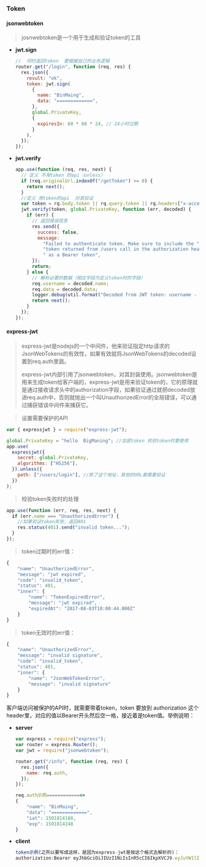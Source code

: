 ### Token

#### jsonwebtoken

> josnwebtoken是一个用于生成和验证token的工具

- **jwt.sign**

  ```js
  //  何时返回token  要根据自己的业务逻辑
  router.get("/login", function (req, res) {
    res.json({
      result: "ok",
      token: jwt.sign(
        {
          name: "BinMaing",
          data: "=============",
        },
        global.PrivateKey,
        {
          expiresIn: 60 * 60 * 24, // 24小时过期
        }
      ),
    });
  });
  ```

- **jwt.verify**

  ```js
  app.use(function (req, res, next) {
    // 定义 不用token 的api（unless）
    if (req.originalUrl.indexOf("/getToken") >= 0) {
      return next();
    }
    //定义 用token的api  对其验证
    var token = rq.body.token || rq.query.token || rq.headers["x-access-token"];
    jwt.verify(token, global.PrivateKey, function (err, decoded) {
      if (err) {
        // 返回错误信息
        res.send({
          success: false,
          message:
            "Failed to authenticate token. Make sure to include the " +
            "token returned from /users call in the authorization header " +
            " as a Bearer token",
        });
        return;
      } else {
        // 解析必要的数据（相应字段为定义token时的字段）
        req.username = decoded.name;
        req.data = decoded.data;
        logger.debug(util.format("Decoded from JWT token: username - %s, orgname - %s", decoded.name, decoded.data));
        return next();
      }
    });
  });
  ```

#### express-jwt

> express-jwt是nodejs的一个中间件，他来验证指定http请求的JsonWebTokens的有效性，如果有效就将JsonWebTokens的decoded设置到req.auth里面。
>
> express-jwt内部引用了jsonwebtoken，对其封装使用。jsonwebtoken是用来生成token给客户端的，express-jwt是用来验证token的，它的原理就是通过接收请求头中的authorization字段，如果验证通过就把decoded放进req.auth中，否则就抛出一个叫UnauthorizedError的全局错误，可以通过捕获错误中间件来捕获它。

> 设置需要保护的API

```js
var { expressjwt } = require("express-jwt");

global.PrivateKey = "hello  BigManing"; //加密token 校验token时要使用
app.use(
  expressjwt({
    secret: global.PrivateKey,
    algorithms: ["HS256"],
  }).unless({
    path: ["/users/login"], //除了这个地址，其他的URL都需要验证
  })
);
```

> 校验token失败时的处理

```js
app.use(function (err, req, res, next) {
  if (err.name === "UnauthorizedError") {
    //如果验证token失败，返回401
    res.status(401).send("invalid token...");
  }
});
```

>  token过期时的err值：

```js
{
    "name": "UnauthorizedError",
    "message": "jwt expired",
    "code": "invalid_token",
    "status": 401,
    "inner": {
        "name": "TokenExpiredError",
        "message": "jwt expired",
        "expiredAt": "2017-08-03T10:08:44.000Z"
    }
}
```

> token无效时的err值：

```js
{
    "name": "UnauthorizedError",
    "message": "invalid signature",
    "code": "invalid_token",
    "status": 401,
    "inner": {
        "name": "JsonWebTokenError",
        "message": "invalid signature"
    }
}
```

客户端访问被保护的API时，就需要带着token，token 要放到 authorization 这个header里，对应的值以Bearer开头然后空一格，接近着是token值。举例说明：

- **server**

  ```js
  var express = require("express");
  var router = express.Router();
  var jwt = require("jsonwebtoken");
  
  router.get("/info", function (req, res) {
    res.json({
      name: req.auth,
    });
  });
  
  req.auth示例=============>
  {
      "name": "BinMaing",
      "data": "=============",
      "iat": 1501814188,
      "exp": 1501814248
  }
  ```

- **client**

  ```js
  token示例(之所以要写成这样，是因为express-jwt是按这个格式去解析的)：
  authorization:Bearer eyJhbGciOiJIUzI1NiIsInR5cCI6IkpXVCJ9.eyJuYW1lIjoiQmluTWFpbmciLCJkYXRhIjoiPT09PT09PT09PT09PSIsImlhdCI6MTUwMTgxNDE4OCwiZXhwIjoxNTAxODE0MjQ4fQ.GoxGlc6E02W5VvqDNawaOrj3MPO-4UYeFdngKR4bVTE
  ```